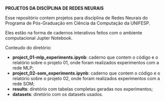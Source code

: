 **PROJETOS DA DISCÍPLINA DE REDES NEURAIS**

Esse repositório contem projetos para discíplina de Redes Neurais do Programa de Pós-Graduação em Ciência da Computação da UNIFESP.

Eles estão na forma de cadernos interativos feitos com o ambiente computacional
Jupter Notebook.  

Conteudo do diretório:
* **project_01-mlp_experiments.ipynb**: caderno que contem o código e o relatório sobre o projeto 01, onde foram realizados experimentos com a rede MLP;
* **project_02-som_experiments.ipynb**: caderno que contem o código e o relatório sobre o projeto 02, onde foram realizados experimentos com a rede SOM;
* **results**: diretório com tabelas completas geradas nos experimentos;
* **datasets**: diretório com os datasets usados.
